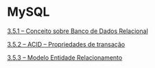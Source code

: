 # MySQL

[3.5.1 – Conceito sobre Banco de Dados Relacional](/mysql/markdown/aula-3.5.1.md)

[3.5.2 – ACID – Propriedades de transação](/mysql/markdown/aula-3.5.2.md)

[3.5.3 – Modelo Entidade Relacionamento](/mysql/markdown/aula-3.5.3.md)

[](/mysql/markdown/aula-3.5.4.md)



